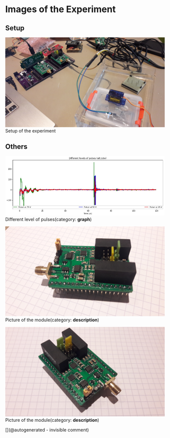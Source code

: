 # Images of the Experiment

## Setup

![](/tobo/alt.tobo/test/images/20170930_171734.jpg)
Setup of the experiment

## Others

![](/tobo/alt.tobo/test/pulser.jpg)
Different level of pulses(category: __graph__)

![](/tobo/alt.tobo/test/images/20170930_175000.jpg)
Picture of the module(category: __description__)

![](/tobo/alt.tobo/test/images/20170930_175010.jpg)
Picture of the module(category: __description__)



[](@autogenerated - invisible comment)